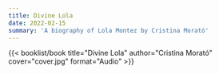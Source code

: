 ```yaml
---
title: Divine Lola
date: 2022-02-15
summary: 'A biography of Lola Montez by Cristina Morató'
---
```


{{< booklist/book
title="Divine Lola"
author="Cristina Morató"
cover="cover.jpg"
format="Audio" >}}
